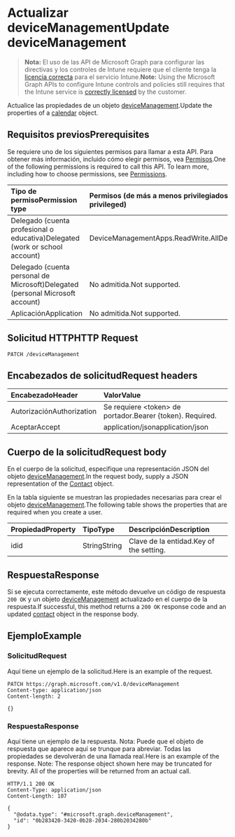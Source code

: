 # <a name="update-devicemanagement"></a><span data-ttu-id="d8de1-101">Actualizar deviceManagement</span><span class="sxs-lookup"><span data-stu-id="d8de1-101">Update deviceManagement</span></span>

> <span data-ttu-id="d8de1-102">**Nota:** El uso de las API de Microsoft Graph para configurar las directivas y los controles de Intune requiere que el cliente tenga la [licencia correcta](https://go.microsoft.com/fwlink/?linkid=839381) para el servicio Intune.</span><span class="sxs-lookup"><span data-stu-id="d8de1-102">**Note:** Using the Microsoft Graph APIs to configure Intune controls and policies still requires that the Intune service is [correctly licensed](https://go.microsoft.com/fwlink/?linkid=839381) by the customer.</span></span>

<span data-ttu-id="d8de1-103">Actualice las propiedades de un objeto [deviceManagement](../resources/intune_auditing_devicemanagement.md).</span><span class="sxs-lookup"><span data-stu-id="d8de1-103">Update the properties of a [calendar](../resources/intune_auditing_devicemanagement.md) object.</span></span>
## <a name="prerequisites"></a><span data-ttu-id="d8de1-104">Requisitos previos</span><span class="sxs-lookup"><span data-stu-id="d8de1-104">Prerequisites</span></span>
<span data-ttu-id="d8de1-p101">Se requiere uno de los siguientes permisos para llamar a esta API. Para obtener más información, incluido cómo elegir permisos, vea [Permisos](../../../concepts/permissions_reference.md).</span><span class="sxs-lookup"><span data-stu-id="d8de1-p101">One of the following permissions is required to call this API. To learn more, including how to choose permissions, see [Permissions](../../../concepts/permissions_reference.md).</span></span>

|<span data-ttu-id="d8de1-107">Tipo de permiso</span><span class="sxs-lookup"><span data-stu-id="d8de1-107">Permission type</span></span>|<span data-ttu-id="d8de1-108">Permisos (de más a menos privilegiados)</span><span class="sxs-lookup"><span data-stu-id="d8de1-108">Permissions (from least to most privileged)</span></span>|
|:---|:---|
|<span data-ttu-id="d8de1-109">Delegado (cuenta profesional o educativa)</span><span class="sxs-lookup"><span data-stu-id="d8de1-109">Delegated (work or school account)</span></span>|<span data-ttu-id="d8de1-110">DeviceManagementApps.ReadWrite.All</span><span class="sxs-lookup"><span data-stu-id="d8de1-110">DeviceManagementApps.ReadWrite.All</span></span>|
|<span data-ttu-id="d8de1-111">Delegado (cuenta personal de Microsoft)</span><span class="sxs-lookup"><span data-stu-id="d8de1-111">Delegated (personal Microsoft account)</span></span>|<span data-ttu-id="d8de1-112">No admitida.</span><span class="sxs-lookup"><span data-stu-id="d8de1-112">Not supported.</span></span>|
|<span data-ttu-id="d8de1-113">Aplicación</span><span class="sxs-lookup"><span data-stu-id="d8de1-113">Application</span></span>|<span data-ttu-id="d8de1-114">No admitida.</span><span class="sxs-lookup"><span data-stu-id="d8de1-114">Not supported.</span></span>|

## <a name="http-request"></a><span data-ttu-id="d8de1-115">Solicitud HTTP</span><span class="sxs-lookup"><span data-stu-id="d8de1-115">HTTP Request</span></span>
<!-- {
  "blockType": "ignored"
}
-->
``` http
PATCH /deviceManagement
```

## <a name="request-headers"></a><span data-ttu-id="d8de1-116">Encabezados de solicitud</span><span class="sxs-lookup"><span data-stu-id="d8de1-116">Request headers</span></span>
|<span data-ttu-id="d8de1-117">Encabezado</span><span class="sxs-lookup"><span data-stu-id="d8de1-117">Header</span></span>|<span data-ttu-id="d8de1-118">Valor</span><span class="sxs-lookup"><span data-stu-id="d8de1-118">Value</span></span>|
|:---|:---|
|<span data-ttu-id="d8de1-119">Autorización</span><span class="sxs-lookup"><span data-stu-id="d8de1-119">Authorization</span></span>|<span data-ttu-id="d8de1-120">Se requiere &lt;token&gt; de portador.</span><span class="sxs-lookup"><span data-stu-id="d8de1-120">Bearer {token}. Required.</span></span>|
|<span data-ttu-id="d8de1-121">Aceptar</span><span class="sxs-lookup"><span data-stu-id="d8de1-121">Accept</span></span>|<span data-ttu-id="d8de1-122">application/json</span><span class="sxs-lookup"><span data-stu-id="d8de1-122">application/json</span></span>|

## <a name="request-body"></a><span data-ttu-id="d8de1-123">Cuerpo de la solicitud</span><span class="sxs-lookup"><span data-stu-id="d8de1-123">Request body</span></span>
<span data-ttu-id="d8de1-124">En el cuerpo de la solicitud, especifique una representación JSON del objeto [deviceManagement](../resources/intune_auditing_devicemanagement.md).</span><span class="sxs-lookup"><span data-stu-id="d8de1-124">In the request body, supply a JSON representation of the [Contact](../resources/intune_auditing_devicemanagement.md) object.</span></span>

<span data-ttu-id="d8de1-125">En la tabla siguiente se muestran las propiedades necesarias para crear el objeto [deviceManagement](../resources/intune_auditing_devicemanagement.md).</span><span class="sxs-lookup"><span data-stu-id="d8de1-125">The following table shows the properties that are required when you create a user.</span></span>

|<span data-ttu-id="d8de1-126">Propiedad</span><span class="sxs-lookup"><span data-stu-id="d8de1-126">Property</span></span>|<span data-ttu-id="d8de1-127">Tipo</span><span class="sxs-lookup"><span data-stu-id="d8de1-127">Type</span></span>|<span data-ttu-id="d8de1-128">Descripción</span><span class="sxs-lookup"><span data-stu-id="d8de1-128">Description</span></span>|
|:---|:---|:---|
|<span data-ttu-id="d8de1-129">id</span><span class="sxs-lookup"><span data-stu-id="d8de1-129">id</span></span>|<span data-ttu-id="d8de1-130">String</span><span class="sxs-lookup"><span data-stu-id="d8de1-130">String</span></span>|<span data-ttu-id="d8de1-131">Clave de la entidad.</span><span class="sxs-lookup"><span data-stu-id="d8de1-131">Key of the setting.</span></span>|



## <a name="response"></a><span data-ttu-id="d8de1-132">Respuesta</span><span class="sxs-lookup"><span data-stu-id="d8de1-132">Response</span></span>
<span data-ttu-id="d8de1-133">Si se ejecuta correctamente, este método devuelve un código de respuesta `200 OK` y un objeto [deviceManagement](../resources/intune_auditing_devicemanagement.md) actualizado en el cuerpo de la respuesta.</span><span class="sxs-lookup"><span data-stu-id="d8de1-133">If successful, this method returns a `200 OK` response code and an updated [contact](../resources/intune_auditing_devicemanagement.md) object in the response body.</span></span>

## <a name="example"></a><span data-ttu-id="d8de1-134">Ejemplo</span><span class="sxs-lookup"><span data-stu-id="d8de1-134">Example</span></span>
### <a name="request"></a><span data-ttu-id="d8de1-135">Solicitud</span><span class="sxs-lookup"><span data-stu-id="d8de1-135">Request</span></span>
<span data-ttu-id="d8de1-136">Aquí tiene un ejemplo de la solicitud.</span><span class="sxs-lookup"><span data-stu-id="d8de1-136">Here is an example of the request.</span></span>
``` http
PATCH https://graph.microsoft.com/v1.0/deviceManagement
Content-type: application/json
Content-length: 2

{}
```

### <a name="response"></a><span data-ttu-id="d8de1-137">Respuesta</span><span class="sxs-lookup"><span data-stu-id="d8de1-137">Response</span></span>
<span data-ttu-id="d8de1-p102">Aquí tiene un ejemplo de la respuesta. Nota: Puede que el objeto de respuesta que aparece aquí se trunque para abreviar. Todas las propiedades se devolverán de una llamada real.</span><span class="sxs-lookup"><span data-stu-id="d8de1-p102">Here is an example of the response. Note: The response object shown here may be truncated for brevity. All of the properties will be returned from an actual call.</span></span>
``` http
HTTP/1.1 200 OK
Content-Type: application/json
Content-Length: 107

{
  "@odata.type": "#microsoft.graph.deviceManagement",
  "id": "0b283420-3420-0b28-2034-280b2034280b"
}
```



